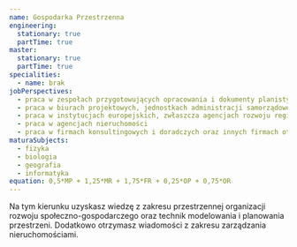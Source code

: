 ```yaml
---
name: Gospodarka Przestrzenna
engineering:
  stationary: true
  partTime: true
master:
  stationary: true 
  partTime: true
specialities:
  - name: brak
jobPerspectives:
  - praca w zespołach przygotowujących opracowania i dokumenty planistyczne na poziomie lokalnym, regionalnym i krajowym
  - praca w biurach projektowych, jednostkach administracji samorządowej i rządowej
  - praca w instytucjach europejskich, zwłaszcza agencjach rozwoju regionalnego
  - praca w agencjach nieruchomości
  - praca w firmach konsultingowych i doradczych oraz innych firmach otoczenia biznesu
maturaSubjects:
  - fizyka
  - biologia
  - geografia
  - informatyka
equation: 0,5*MP + 1,25*MR + 1,75*FR + 0,25*OP + 0,75*OR
---
```


Na tym kierunku uzyskasz wiedzę z zakresu przestrzennej organizacji rozwoju społeczno-gospodarczego oraz technik modelowania i planowania przestrzeni. Dodatkowo otrzymasz wiadomości z zakresu zarządzania nieruchomościami. 